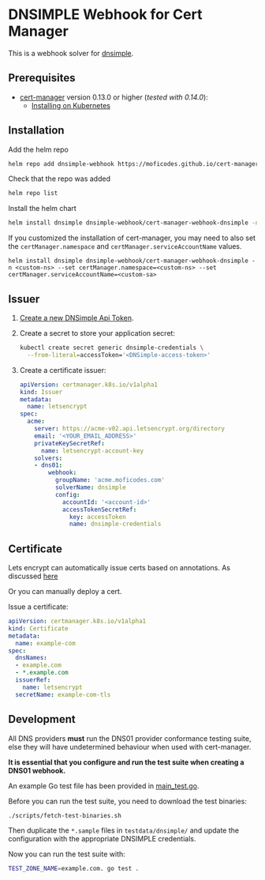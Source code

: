 # DNSIMPLE Webhook for Cert Manager

This is a webhook solver for [dnsimple](https://dnsimple.com/).

## Prerequisites

* [cert-manager](https://github.com/jetstack/cert-manager) version 0.13.0 or higher (*tested with 0.14.0*):
  - [Installing on Kubernetes](https://cert-manager.io/docs/installation/kubernetes/#installing-with-helm)

## Installation
Add the helm repo
```bash
helm repo add dnsimple-webhook https://moficodes.github.io/cert-manager-webhook-dnsimple
```

Check that the repo was added
```bash
helm repo list
```

Install the helm chart
```bash
helm install dnsimple dnsimple-webhook/cert-manager-webhook-dnsimple -n cert-manager
```

If you customized the installation of cert-manager, you may need to also set the `certManager.namespace` and `certManager.serviceAccountName` values.
```
helm install dnsimple dnsimple-webhook/cert-manager-webhook-dnsimple -n <custom-ns> --set certManager.namespace=<custom-ns> --set certManager.serviceAccountName=<custom-sa>
```


## Issuer

1. [Create a new DNSimple Api Token](https://support.dnsimple.com/articles/api-access-token/).

2. Create a secret to store your application secret:

    ```bash
    kubectl create secret generic dnsimple-credentials \
      --from-literal=accessToken='<DNSimple-access-token>'
    ```

3. Create a certificate issuer:

    ```yaml
    apiVersion: certmanager.k8s.io/v1alpha1
    kind: Issuer
    metadata:
      name: letsencrypt
    spec:
      acme:
        server: https://acme-v02.api.letsencrypt.org/directory
        email: '<YOUR_EMAIL_ADDRESS>'
        privateKeySecretRef:
          name: letsencrypt-account-key
        solvers:
        - dns01:
            webhook:
              groupName: 'acme.moficodes.com'
              solverName: dnsimple
              config:
                accountId: '<account-id>'
                accessTokenSecretRef:
                  key: accessToken
                  name: dnsimple-credentials
    ```

## Certificate
Lets encrypt can automatically issue certs based on annotations. As discussed [here](https://cert-manager.io/docs/usage/ingress/#how-it-works)

Or you can manually deploy a cert.

Issue a certificate:

```yaml
apiVersion: certmanager.k8s.io/v1alpha1
kind: Certificate
metadata:
  name: example-com
spec:
  dnsNames:
  - example.com
  - *.example.com
  issuerRef:
    name: letsencrypt
  secretName: example-com-tls
```

## Development

All DNS providers **must** run the DNS01 provider conformance testing suite,
else they will have undetermined behaviour when used with cert-manager.

**It is essential that you configure and run the test suite when creating a
DNS01 webhook.**

An example Go test file has been provided in [main_test.go]().

Before you can run the test suite, you need to download the test binaries:

```bash
./scripts/fetch-test-binaries.sh
```

Then duplicate the `*.sample` files in `testdata/dnsimple/` and update the configuration with the appropriate DNSIMPLE credentials.

Now you can run the test suite with:

```bash
TEST_ZONE_NAME=example.com. go test .
```
